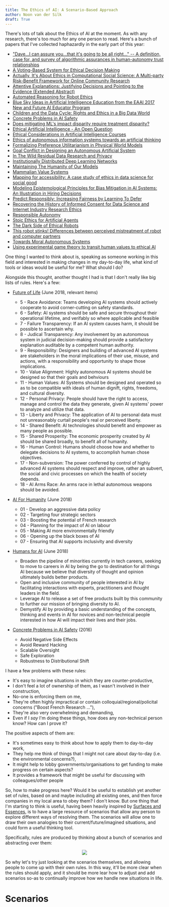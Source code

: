 ```yaml
---
title: The Ethics of AI: A Scenario-Based Approach
author: Noon van der Silk
draft: True
---
```


There's lots of talk about the Ethics of AI at the moment. As with any
research, there's too much for any one person to read. Here's a bunch of
papers that I've collected haphazardly in the early part of this year:

- ["Dave...I can assure you...that it's going to be all right..." -- A definition, case for, and survey of algorithmic assurances in human-autonomy trust relationships](https://scirate.com/arxiv/1711.03846)
- [A Voting-Based System for Ethical Decision Making](https://scirate.com/arxiv/1709.06692)
- [Actually, It's About Ethics in Computational Social Science: A Multi-party Risk-Benefit Framework for Online Community Research](https://scirate.com/arxiv/1511.06578)
- [Attentive Explanations: Justifying Decisions and Pointing to the Evidence (Extended Abstract)](https://scirate.com/arxiv/1711.07373)
- [Automated Reasoning for Robot Ethics](https://scirate.com/arxiv/1502.05838)
- [Blue Sky Ideas in Artificial Intelligence Education from the EAAI 2017 New and Future AI Educator Program](https://scirate.com/arxiv/1702.00137)
- [Children and the Data Cycle: Rights and Ethics in a Big Data World](https://scirate.com/arxiv/1710.06881)
- [Concrete Problems in AI Safety](https://scirate.com/arxiv/1606.06565)
- [Does mitigating ML's impact disparity require treatment disparity?](https://scirate.com/arxiv/1711.07076)
- [Ethical Artificial Intelligence - An Open Question](https://scirate.com/arxiv/1706.03021)
- [Ethical Considerations in Artificial Intelligence Courses](https://scirate.com/arxiv/1701.07769)
- [Ethics of autonomous information systems towards an artificial thinking](https://scirate.com/arxiv/1707.05259)
- [Formalizing Preference Utilitarianism in Physical World Models](https://scirate.com/arxiv/1504.05603)
- [Goal Conflict in Designing an Autonomous Artificial System](https://scirate.com/arxiv/1703.06354)
- [In The Wild Residual Data Research and Privacy](https://scirate.com/arxiv/1610.03229)
- [Institutionally Distributed Deep Learning Networks](https://scirate.com/arxiv/1709.05929)
- [Maintaining The Humanity of Our Models](https://scirate.com/arxiv/1711.05791)
- [Mammalian Value Systems](https://scirate.com/arxiv/1607.08289)
- [Mapping for accessibility: A case study of ethics in data science for social good](https://scirate.com/arxiv/1710.06882)
- [Modeling Epistemological Principles for Bias Mitigation in AI Systems: An Illustration in Hiring Decisions](https://scirate.com/arxiv/1711.07111)
- [Predict Responsibly: Increasing Fairness by Learning To Defer](https://scirate.com/arxiv/1711.06664)
- [Recovering the History of Informed Consent for Data Science and Internet Industry Research Ethics](https://scirate.com/arxiv/1609.03266)
- [Responsible Autonomy](https://scirate.com/arxiv/1706.02513)
- [Stoic Ethics for Artificial Agents](https://scirate.com/arxiv/1701.02388)
- [The Dark Side of Ethical Robots](https://scirate.com/arxiv/1606.02583)
- [This robot stinks! Differences between perceived mistreatment of robot and computer partners](https://scirate.com/arxiv/1711.00561)
- [Towards Moral Autonomous Systems](https://scirate.com/arxiv/1703.04741)
- [Using experimental game theory to transit human values to ethical AI](https://scirate.com/arxiv/1711.05905)

One thing I wanted to think about is, speaking as someone working in this
field and interested in making changes in my day-to-day life, what kind of
tools or ideas would be useful for me? What should I do?

Alongside this thought, another thought I had is that I don't really like big
lists of rules. Here's a few: 

- [Future of Life](https://futureoflife.org/ai-principles/) (June 2018, relevant items)
    - 5 - Race Avoidance: Teams developing AI systems should actively cooperate to
    avoid corner-cutting on safety standards.
    - 6 - Safety: AI systems should be safe and secure throughout their
    operational lifetime, and verifably so where applicable and feasible
    - 7 - Failure Transparency: If an AI system causes harm, it should be
    possible to ascertain why.
    - 8 - Judical Transparency: Any involvement by an autonomous system in
    judicial decision-making should provide a satisfactory explanation
    auditable by a competent human authority.
    - 9 - Responsibility: Designers and building of advanced AI systems are
    stakeholders in the moral implications of their use, misuse, and actions,
    with a responsibility and opportunity to shape those implications.
    - 10 - Value Alignment: Highly autonomous AI systems should be designed so
    that their goals and behviours
    - 11 - Human Values: AI Systems should be designed and operated so as to
    be compatible with ideals of human dignift, rights, freedoms, and cultural
    diversity.
    - 12 - Personal Privacy: People should have the right to access, manage
    and control the data they generate, given AI systems' power to analyze and
    utilize that data.
    - 13 - Liberty and Privacy: The application of AI to personal data must
    not unreasonably curtail people's real or perceived liberty.
    - 14 - Shared Benefit: AI technologies should benefit and empower as many
    people as possible.
    - 15 - Shared Prosperity: The economic prosperity created by AI should be
    shared broadly, to benefit all of humanity.
    - 16 - Human Control: Humans should choose how and whether to delegate
    decisions to AI systems, to accomplish human chose objectives.
    - 17 - Non-subversion: The power conferred by control of highly advanced
    AI systems should respect and improve, rather an subvert, the social and
    civic processes on which the health of society depends.
    - 18 - AI Arms Race: An arms race in lethal autonomous weapons should be
    avoided.

- [AI For Humanity](https://www.aiforhumanity.fr/en/) (June 2018)
    - 01 - Develop an aggressive data policy
    - 02 - Targeting four strategic sectors
    - 03 - Boosting the potential of French research
    - 04 - Planning for the impact of AI on labour
    - 05 - Making AI more environmentally friendly
    - 06 - Opening up the black boxes of AI
    - 07 - Ensuring that AI supports inclusivity and diversity

- [Humans for AI](http://humansforai.com/) (June 2018)
    - Broaden the pipeline of minorities currently in tech careers, seeking to
    move to careers in AI by being the go to destination for all things AI
    because we believe that diversity of thought and opinion ultimately builds
    better products. 
    - Open and inclusive community of people interested in AI by facilitating
    interactions with experts, practitioners and thought leaders in the field.
    - Leverage AI to release a set of free products built by this community to
    further our mission of bringing diversity to AI.
    - Demystify AI by providing a basic understanding of the concepts,
    thinking and events in AI for novices and non-technical people interested
    in how AI will impact their lives and their jobs.

- [Concrete Problems in AI Safety](https://arxiv.org/pdf/1606.06565.pdf) (2016)
    - Avoid Negative Side Effects
    - Avoid Reward Hacking
    - Scalable Oversight
    - Safe Exploration
    - Robustness to Distributional Shift


I have a few problems with these rules:

- It's easy to imagine situations in which they are counter-productive,
- I don't feel a lot of ownership of them, as I wasn't involved in their construction,
- No-one is enforcing them on me,
- They're often highly impractical or contain colloquial/regional/policital concerns ("Boost French Research ..."),
- They're also very overwhelming and demanding,
- Even if I _say_ I'm doing these things, how does any non-technical person know? How can I prove it?

The positive aspects of them are:

- It's sometimes easy to think about how to apply them to day-to-day work,
- They help me think of things that I might not care about day-to-day (i.e.  the environmental concerns?),
- It might help to lobby governments/organisations to get funding to make progress on certain aspects?
- It provides a framework that might be useful for discussing with colleagues/other people


So, how to make progress here? Would it be useful to establish yet another set
of rules, based on and maybe including all existing ones, and then force
companies in my local area to obey them? I don't know. But one thing that I'm
starting to think is useful, having been heavily inspired by [Surfaces and
Essences](https://www.amazon.com/Surfaces-Essences-Analogy-Fuel-Thinking/dp/0465018475/),
is to have a large resource of scenarios that allow any person to
explore different ways of resolving them. The scenarios will allow one to draw
their own analogies to their current/future/imagined situations, and could
form a useful thinking tool.

Specifically, rules are produced by thinking about a bunch of scenarios and
abstracting over them:

<center>
<img src="/images/ethics-rules-from-scenarios.png" />
</center>

So why let's try just looking at the scenarios themselves, and allowing people
to come up with their own rules. In this way, it'll be more clear when the
rules should apply, and it should be more lear how to adjust and add scenarios
so-as to continually improve how we handle new situations in life.

# Scenarios

